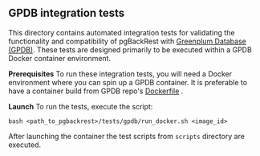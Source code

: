 ## GPDB integration tests

This directory contains automated integration tests for validating the functionality and compatibility of pgBackRest with [Greenplum Database (GPDB)](https://github.com/arenadata/gpdb). These tests are designed primarily to be executed within a GPDB Docker container environment.

**Prerequisites**
To run these integration tests, you will need a Docker environment where you can spin up a GPDB container.
It is preferable to have a container build from GPDB repo's [Dockerfile](https://github.com/arenadata/gpdb/blob/adb-6.x/arenadata/readme.md) .

**Launch**
To run the tests, execute the script:
```
bash <path_to_pgbackrest>/tests/gpdb/run_docker.sh <image_id>
```

After launching the container the test scripts from `scripts` directory are executed.
